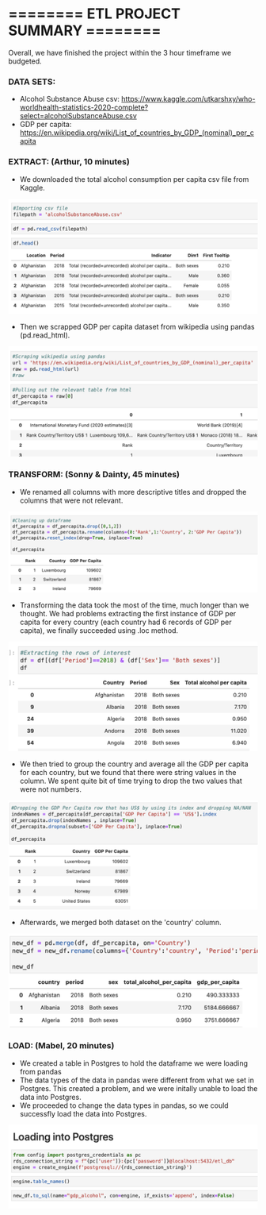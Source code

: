 
# ======== ETL PROJECT SUMMARY  ======== #

Overall, we have finished the project within the 3 hour timeframe we budgeted.  

### DATA SETS: 

* Alcohol Substance Abuse csv: https://www.kaggle.com/utkarshxy/who-worldhealth-statistics-2020-complete?select=alcoholSubstanceAbuse.csv
* GDP per capita: https://en.wikipedia.org/wiki/List_of_countries_by_GDP_(nominal)_per_capita


### EXTRACT: (Arthur, 10 minutes)

* We downloaded the total alcohol consumption per capita csv file from Kaggle.

![](assets_images/extract_csv.png)
* Then we scrapped GDP per capita dataset from wikipedia using pandas (pd.read_html).

![](assets_images/scrape_wiki.png)

### TRANSFORM: (Sonny & Dainty, 45 minutes)

* We renamed all columns with more descriptive titles and dropped the columns that were not relevant. 

![](assets_images/df_percapita_clean.png)
* Transforming the data took the most of the time, much longer than we thought.  We had problems extracting the first instance of GDP per capita for every country (each country had 6 records of GDP per capita), we finally succeeded using .loc method. 

![](assets_images/df_clean.png)
* We then tried to group the country and average all the GDP per capita for each country, but we found that there were string values in the column.  We spent quite bit of time trying to drop the two values that were not numbers.

![](assets_images/df_percapita_drop.png)
* Afterwards, we merged both dataset on the 'country' column. 

![](assets_images/merge.png)


### LOAD: (Mabel, 20 minutes)

* We created a table in Postgres to hold the dataframe we were loading from pandas
* The data types of the data in pandas were different from what we set in Postgres. This created a problem, and we were initally unable to load the data into Postgres.
* We proceeded to change the data types in pandas, so we could successfly load the data into Postgres.

![](assets_images/load_postgres.png)
